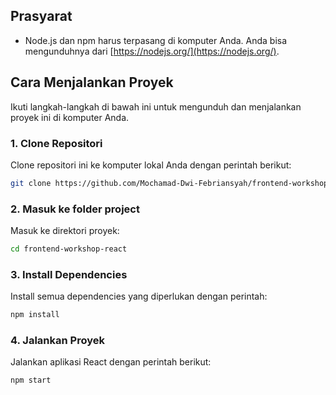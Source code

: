 ## Prasyarat

- Node.js dan npm harus terpasang di komputer Anda. Anda bisa mengunduhnya dari [https://nodejs.org/](https://nodejs.org/).

## Cara Menjalankan Proyek

Ikuti langkah-langkah di bawah ini untuk mengunduh dan menjalankan proyek ini di komputer Anda.

### 1. Clone Repositori

Clone repositori ini ke komputer lokal Anda dengan perintah berikut:

```bash
git clone https://github.com/Mochamad-Dwi-Febriansyah/frontend-workshop-react.git
```
### 2.  Masuk ke folder project

Masuk ke direktori proyek:

```bash
cd frontend-workshop-react
```
### 3.  Install Dependencies

Install semua dependencies yang diperlukan dengan perintah:

```bash
npm install
```

### 4.  Jalankan Proyek

Jalankan aplikasi React dengan perintah berikut:

```bash
npm start
```


